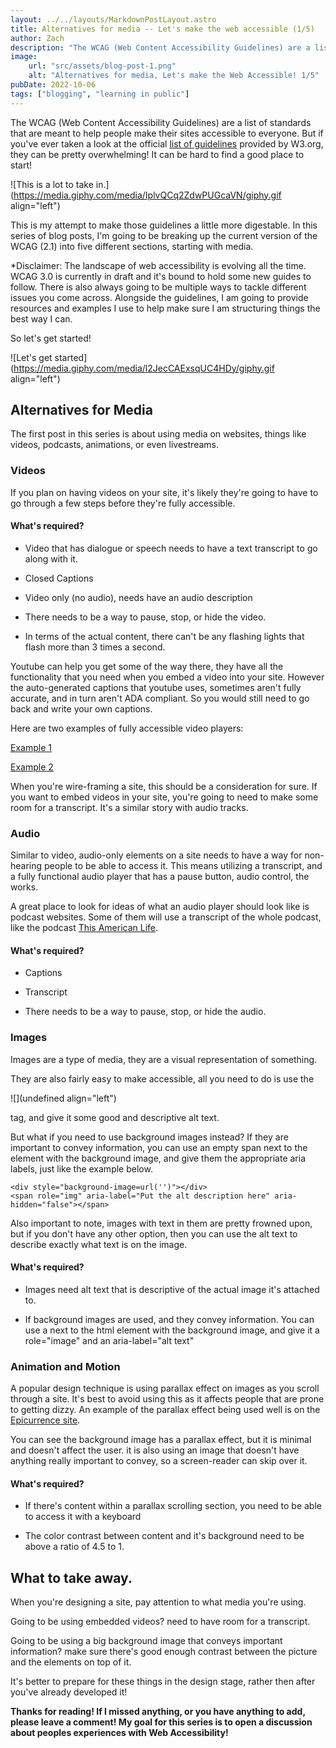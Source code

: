 ```yaml
---
layout: ../../layouts/MarkdownPostLayout.astro
title: Alternatives for media -- Let's make the web accessible (1/5)
author: Zach
description: "The WCAG (Web Content Accessibility Guidelines) are a list of standards that are meant to help people make their sites accessible to everyone. But if you've ever taken a look at the official list of guidelines provided by W3.org, they can be pretty overwhelming! It can be hard to find a good place to start!"
image: 
    url: "src/assets/blog-post-1.png"
    alt: "Alternatives for media, Let's make the Web Accessible! 1/5"
pubDate: 2022-10-06
tags: ["blogging", "learning in public"]
---
```


The WCAG (Web Content Accessibility Guidelines) are a list of standards that are meant to help people make their sites accessible to everyone. But if you've ever taken a look at the official [list of guidelines](https://www.w3.org/TR/WCAG21/) provided by W3.org, they can be pretty overwhelming! It can be hard to find a good place to start!

![This is a lot to take in.](https://media.giphy.com/media/IplvQCq2ZdwPUGcaVN/giphy.gif align="left")

This is my attempt to make those guidelines a little more digestable. In this series of blog posts, I'm going to be breaking up the current version of the WCAG (2.1) into five different sections, starting with media.

\*Disclaimer: The landscape of web accessibility is evolving all the time. WCAG 3.0 is currently in draft and it's bound to hold some new guides to follow. There is also always going to be multiple ways to tackle different issues you come across. Alongside the guidelines, I am going to provide resources and examples I use to help make sure I am structuring things the best way I can.

So let's get started!

![Let's get started](https://media.giphy.com/media/l2JecCAExsqUC4HDy/giphy.gif align="left")

## Alternatives for Media

The first post in this series is about using media on websites, things like videos, podcasts, animations, or even livestreams.

### Videos

If you plan on having videos on your site, it's likely they're going to have to go through a few steps before they're fully accessible.

#### What's required?

* Video that has dialogue or speech needs to have a text transcript to go along with it.
    
* Closed Captions
    
* Video only (no audio), needs have an audio description
    
* There needs to be a way to pause, stop, or hide the video.
    
* In terms of the actual content, there can't be any flashing lights that flash more than 3 times a second.
    

Youtube can help you get some of the way there, they have all the functionality that you need when you embed a video into your site. However the auto-generated captions that youtube uses, sometimes aren't fully accurate, and in turn aren't ADA compliant. So you would still need to go back and write your own captions.

Here are two examples of fully accessible video players:

[Example 1](https://www.w3.org/WAI/perspective-videos/contrast/)

[Example 2](https://www.accessibilityoz.com/ozplayer/#:~:text=The%20world%27s%20first%20completely%20accessible%20video%20player!&text=OzPlayer%20is%20the%20only%20one,navigation%20but%20not%20audio%20tracks.)

When you're wire-framing a site, this should be a consideration for sure. If you want to embed videos in your site, you're going to need to make some room for a transcript. It's a similar story with audio tracks.

### Audio

Similar to video, audio-only elements on a site needs to have a way for non-hearing people to be able to access it. This means utilizing a transcript, and a fully functional audio player that has a pause button, audio control, the works.

A great place to look for ideas of what an audio player should look like is podcast websites. Some of them will use a transcript of the whole podcast, like the podcast [This American Life](https://www.thisamericanlife.org/750/transcript).

#### What's required?

* Captions
    
* Transcript
    
* There needs to be a way to pause, stop, or hide the audio.
    

### Images

Images are a type of media, they are a visual representation of something.

They are also fairly easy to make accessible, all you need to do is use the

![](undefined align="left")

tag, and give it some good and descriptive alt text.

But what if you need to use background images instead? If they are important to convey information, you can use an empty span next to the element with the background image, and give them the appropriate aria labels, just like the example below.

```plaintext
<div style="background-image=url('')"></div>
<span role="img" aria-label="Put the alt description here" aria-hidden="false"></span>
```

Also important to note, images with text in them are pretty frowned upon, but if you don't have any other option, then you can use the alt text to describe exactly what text is on the image.

#### What's required?

* Images need alt text that is descriptive of the actual image it's attached to.
    
* If background images are used, and they convey information. You can use a next to the html element with the background image, and give it a role="image" and an aria-label="alt text"
    

### Animation and Motion

A popular design technique is using parallax effect on images as you scroll through a site. It's best to avoid using this as it affects people that are prone to getting dizzy. An example of the parallax effect being used well is on the [Epicurrence site](https://epicurrence.com/).

You can see the background image has a parallax effect, but it is minimal and doesn't affect the user. it is also using an image that doesn't have anything really important to convey, so a screen-reader can skip over it.

#### What's required?

* If there's content within a parallax scrolling section, you need to be able to access it with a keyboard
    
* The color contrast between content and it's background need to be above a ratio of 4.5 to 1.
    

## What to take away.

When you're designing a site, pay attention to what media you're using.

Going to be using embedded videos? need to have room for a transcript.

Going to be using a big background image that conveys important information? make sure there's good enough contrast between the picture and the elements on top of it.

It's better to prepare for these things in the design stage, rather then after you've already developed it!

**Thanks for reading! If I missed anything, or you have anything to add, please leave a comment! My goal for this series is to open a discussion about peoples experiences with Web Accessibility!**